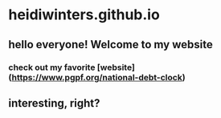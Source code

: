 # heidiwinters.github.io

## hello everyone! Welcome to my website



### check out my favorite [website] (https://www.pgpf.org/national-debt-clock)

## interesting, right? 
